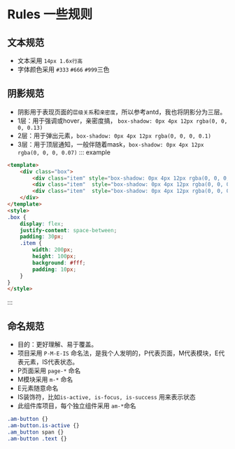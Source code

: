 # Rules 一些规则

## 文本规范
* 文本采用 `14px 1.6x行高`
* 字体颜色采用 `#333` `#666` `#999`三色

## 阴影规范
* 阴影用于表现页面的`层级关系`和`亲密度`，所以参考antd，我也将阴影分为三层。
* 1层：用于强调或hover，亲密度搞， `box-shadow: 0px 4px 12px rgba(0, 0, 0, 0.13)`
* 2层：用于弹出元素，`box-shadow: 0px 4px 12px rgba(0, 0, 0, 0.1)`
* 3层：用于顶层通知，一般伴随着mask，`box-shadow: 0px 4px 12px rgba(0, 0, 0, 0.07)`
::: example
``` html
<template>
    <div class="box">
        <div class="item" style="box-shadow: 0px 4px 12px rgba(0, 0, 0, 0.13)">第一层</div>
        <div class="item"  style="box-shadow: 0px 4px 12px rgba(0, 0, 0, 0.1)">第二层</div>
        <div class="item"  style="box-shadow: 0px 4px 12px rgba(0, 0, 0, 0.07)">第三层</div>
    </div>
</template>
<style>
.box {
    display: flex;
    justify-content: space-between;
    padding: 30px;
    .item {
        width: 200px;
        height: 100px;
        background: #fff;
        padding: 10px;
    }
}
</style>
```
:::

## 命名规范
* 目的：更好理解、易于覆盖。
* 项目采用 `P-M-E-IS` 命名法，是我个人发明的，P代表页面，M代表模块，E代表元素，IS代表状态。
* P页面采用 `page-*` 命名
* M模块采用 `m-*` 命名
* E元素随意命名
* IS装饰符，比如`is-active, is-focus, is-success` 用来表示状态
* 此组件库项目，每个独立组件采用 `am-*`命名

``` css
.am-button {}
.am-button.is-active {}
.am_button span {}
.am-button .text {}
```